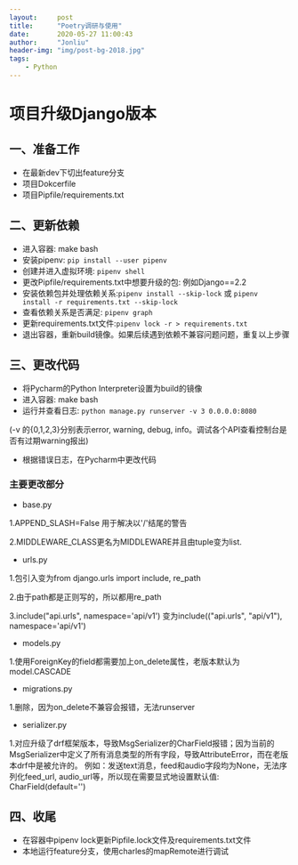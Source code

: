 ```yaml
---
layout:     post
title:      "Poetry调研与使用"
date:       2020-05-27 11:00:43
author:     "Jonliu"
header-img: "img/post-bg-2018.jpg"
tags:
    - Python
---
```

# 项目升级Django版本

## 一、准备工作
- 在最新dev下切出feature分支
- 项目Dokcerfile
- 项目Pipfile/requirements.txt

## 二、更新依赖
- 进入容器: make bash
- 安装pipenv: `pip install --user pipenv`
- 创建并进入虚拟环境: `pipenv shell`
- 更改Pipfile/requirements.txt中想要升级的包: 例如Django==2.2
- 安装依赖包并处理依赖关系:`pipenv install --skip-lock` 或 `pipenv install -r requirements.txt --skip-lock`
- 查看依赖关系是否满足: `pipenv graph`
- 更新requirements.txt文件:`pipenv lock -r > requirements.txt`
- 退出容器，重新build镜像。如果后续遇到依赖不兼容问题问题，重复以上步骤

## 三、更改代码
- 将Pycharm的Python Interpreter设置为build的镜像
- 进入容器: make bash
- 运行并查看日志: `python manage.py runserver -v 3 0.0.0.0:8080`

(-v 的{0,1,2,3}分别表示error, warning, debug, info。调试各个API查看控制台是否有过期warning报出)
- 根据错误日志，在Pycharm中更改代码

### 主要更改部分
- base.py

1.APPEND_SLASH=False 用于解决以'/'结尾的警告

2.MIDDLEWARE_CLASS更名为MIDDLEWARE并且由tuple变为list.

- urls.py

1.包引入变为from django.urls import include, re_path

2.由于path都是正则写的，所以都用re_path

3.include("api.urls", namespace='api/v1') 变为include(("api.urls", "api/v1"), namespace='api/v1')

- models.py

1.使用ForeignKey的field都需要加上on_delete属性，老版本默认为model.CASCADE

- migrations.py

1.删除，因为on_delete不兼容会报错，无法runserver

- serializer.py

1.对应升级了drf框架版本，导致MsgSerializer的CharField报错；因为当前的MsgSerializer中定义了所有消息类型的所有字段，导致AttributeError，而在老版本drf中是被允许的。
例如：发送text消息，feed和audio字段均为None，无法序列化feed_url, audio_url等，所以现在需要显式地设置默认值: CharField(default='')

## 四、收尾
- 在容器中pipenv lock更新Pipfile.lock文件及requirements.txt文件
- 本地运行feature分支，使用charles的mapRemote进行调试